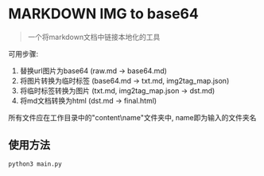 # MARKDOWN IMG to base64
> 一个将markdown文档中链接本地化的工具


可用步骤:
1. 替换url图片为base64 (raw.md -> base64.md)
2. 将图片转换为临时标签 (base64.md -> txt.md, img2tag_map.json)
3. 将临时标签转换为图片 (txt.md, img2tag_map.json -> dst.md)
4. 将md文档转换为html  (dst.md -> final.html)

所有文件应在工作目录中的"content\name"文件夹中, name即为输入的文件夹名

## 使用方法
```bash
python3 main.py
```